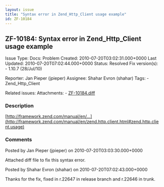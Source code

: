 ```yaml
---
layout: issue
title: "Syntax error in Zend_Http_Client usage example"
id: ZF-10184
---
```


ZF-10184: Syntax error in Zend\_Http\_Client usage example
----------------------------------------------------------

 Issue Type: Docs: Problem Created: 2010-07-20T03:02:31.000+0000 Last Updated: 2010-07-20T07:02:44.000+0000 Status: Resolved Fix version(s): - 1.10.7 (28/Jul/10)
 
 Reporter:  Jan Pieper (jpieper)  Assignee:  Shahar Evron (shahar)  Tags: - Zend\_Http\_Client
 
 Related issues: 
 Attachments: - [ZF-10184.diff](/issues/secure/attachment/13222/ZF-10184.diff)
 
### Description

[http://framework.zend.com/manual/en/…](http://framework.zend.com/manual/en/zend.http.client.html#zend.http.client.usage)

 

 

### Comments

Posted by Jan Pieper (jpieper) on 2010-07-20T03:03:30.000+0000

Attached diff file to fix this syntax error.

 

 

Posted by Shahar Evron (shahar) on 2010-07-20T07:02:43.000+0000

Thanks for the fix, fixed in r.22647 in release branch and r.22646 in trunk.

 

 